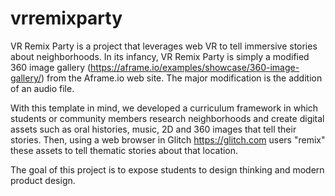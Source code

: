 # vrremixparty
VR Remix Party is a project that leverages web VR to tell immersive stories about neighborhoods. In its infancy, VR Remix Party is simply a modified 360 image gallery (https://aframe.io/examples/showcase/360-image-gallery/) from the Aframe.io web site. The major modification is the addition of an audio file. 

With this template in mind, we developed a curriculum framework in which students or community members research neighborhoods and create digital assets such as oral histories, music, 2D and 360 images that tell their stories. Then, using a web browser in Glitch https://glitch.com users "remix" these assets to tell thematic stories about that location.

The goal of this project is to expose students to design thinking and modern product design. 
